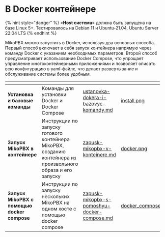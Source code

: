 # В Docker контейнере

{% hint style="danger" %}
«**Host система**» должна быть запущена на базе Linux 5+. Тестировалось на Debian 11 и Ubuntu-21.04, Ubuntu Server 22.04 LTS
{% endhint %}

MikoPBX можно запустить в Docker, используя два основных способа. Первый способ включает в себя запуск контейнера напрямую через команду Docker с указанием необходимых параметров. Второй способ предусматривает использование Docker Compose, что упрощает управление многоконтейнерными приложениями и позволяет описать всю конфигурацию в yaml-файле, что делает развертывание и обслуживание системы более удобным.

<table data-view="cards"><thead><tr><th></th><th></th><th data-hidden data-type="content-ref"></th><th data-hidden data-card-cover data-type="files"></th></tr></thead><tbody><tr><td><strong>Установка и базовые команды</strong></td><td>Команды для установки Docker и Docker Compose</td><td><a href="ustanovka-dokera-i-bazovye-komandy.md">ustanovka-dokera-i-bazovye-komandy.md</a></td><td><a href="../../.gitbook/assets/install.png">install.png</a></td></tr><tr><td><strong>Запуск MikoPBX в контейнере</strong></td><td>Инструкции по запуску готового контейнера MikoPBX, созданию контейнера из произвольного образа и его запуску</td><td><a href="zapusk-mikopbx-v-konteinere.md">zapusk-mikopbx-v-konteinere.md</a></td><td><a href="../../.gitbook/assets/docker.png">docker.png</a></td></tr><tr><td><strong>Запуск MikoPBX с помощью docker compose</strong></td><td>Инструкции по запуску нескольких MikoPBX на одном хосте с помощью docker compose</td><td><a href="zapusk-mikopbx-s-pomoshyu-docker-compose.md">zapusk-mikopbx-s-pomoshyu-docker-compose.md</a></td><td><a href="../../.gitbook/assets/docker_compose.png">docker_compose.png</a></td></tr></tbody></table>
